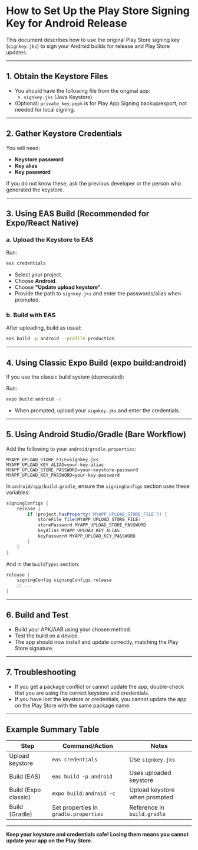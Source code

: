 # How to Set Up the Play Store Signing Key for Android Release

This document describes how to use the original Play Store signing key (`signkey.jks`) to sign your Android builds for release and Play Store updates.

---

## 1. Obtain the Keystore Files

- You should have the following file from the original app:
  - `signkey.jks` (Java Keystore)
- (Optional) `private_key.pepk` is for Play App Signing backup/export, not needed for local signing.

---

## 2. Gather Keystore Credentials

You will need:
- **Keystore password**
- **Key alias**
- **Key password**

If you do not know these, ask the previous developer or the person who generated the keystore.

---

## 3. Using EAS Build (Recommended for Expo/React Native)

### a. Upload the Keystore to EAS

Run:
```sh
eas credentials
```
- Select your project.
- Choose **Android**.
- Choose **"Update upload keystore"**.
- Provide the path to `signkey.jks` and enter the passwords/alias when prompted.

### b. Build with EAS

After uploading, build as usual:
```sh
eas build -p android --profile production
```

---

## 4. Using Classic Expo Build (expo build:android)

If you use the classic build system (deprecated):

Run:
```sh
expo build:android -c
```
- When prompted, upload your `signkey.jks` and enter the credentials.

---

## 5. Using Android Studio/Gradle (Bare Workflow)

Add the following to your `android/gradle.properties`:
```
MYAPP_UPLOAD_STORE_FILE=signkey.jks
MYAPP_UPLOAD_KEY_ALIAS=your-key-alias
MYAPP_UPLOAD_STORE_PASSWORD=your-keystore-password
MYAPP_UPLOAD_KEY_PASSWORD=your-key-password
```

In `android/app/build.gradle`, ensure the `signingConfigs` section uses these variables:
```gradle
signingConfigs {
    release {
        if (project.hasProperty('MYAPP_UPLOAD_STORE_FILE')) {
            storeFile file(MYAPP_UPLOAD_STORE_FILE)
            storePassword MYAPP_UPLOAD_STORE_PASSWORD
            keyAlias MYAPP_UPLOAD_KEY_ALIAS
            keyPassword MYAPP_UPLOAD_KEY_PASSWORD
        }
    }
}
```

And in the `buildTypes` section:
```gradle
release {
    signingConfig signingConfigs.release
    // ...
}
```

---

## 6. Build and Test

- Build your APK/AAB using your chosen method.
- Test the build on a device.
- The app should now install and update correctly, matching the Play Store signature.

---

## 7. Troubleshooting

- If you get a package conflict or cannot update the app, double-check that you are using the correct keystore and credentials.
- If you have lost the keystore or credentials, you cannot update the app on the Play Store with the same package name.

---

## Example Summary Table

| Step                | Command/Action                                 | Notes                        |
|---------------------|------------------------------------------------|------------------------------|
| Upload keystore     | `eas credentials`                              | Use `signkey.jks`            |
| Build (EAS)         | `eas build -p android`                         | Uses uploaded keystore       |
| Build (Expo classic)| `expo build:android -c`                        | Upload keystore when prompted|
| Build (Gradle)      | Set properties in `gradle.properties`          | Reference in `build.gradle`  |

---

**Keep your keystore and credentials safe! Losing them means you cannot update your app on the Play Store.** 